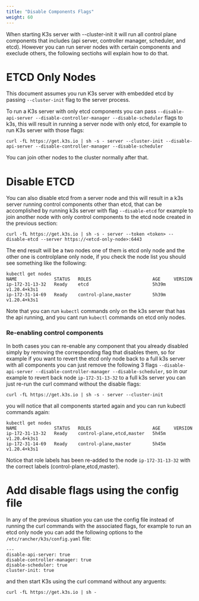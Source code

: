 ```yaml
---
title: "Disable Components Flags"
weight: 60
---
```


When starting K3s server with --cluster-init it will run all control plane components that includes (api server, controller manager, scheduler, and etcd). However you can run server nodes with certain components and execlude others, the following sectiohs will explain how to do that.

# ETCD Only Nodes

This document assumes you run K3s server with embedded etcd by passing `--cluster-init` flag to the server process.

To run a K3s server with only etcd components you can pass `--disable-api-server --disable-controller-manager --disable-scheduler` flags to k3s, this will result in running a server node with only etcd, for example to run K3s server with those flags:

```
curl -fL https://get.k3s.io | sh -s - server --cluster-init --disable-api-server --disable-controller-manager --disable-scheduler
```

You can join other nodes to the cluster normally after that.

# Disable ETCD

You can also disable etcd from a server node and this will result in a k3s server running control components other than etcd, that can be accomplished by running k3s server with flag `--disable-etcd` for example to join another node with only control components to the etcd node created in the previous section:

```
curl -fL https://get.k3s.io | sh -s - server --token <token> --disable-etcd --server https://<etcd-only-node>:6443 
```

The end result will be a two nodes one of them is etcd only node and the other one is controlplane only node, if you check the node list you should see something like the following:

```
kubectl get nodes
NAME              STATUS   ROLES                       AGE     VERSION
ip-172-31-13-32   Ready    etcd                        5h39m   v1.20.4+k3s1
ip-172-31-14-69   Ready    control-plane,master        5h39m   v1.20.4+k3s1
```

Note that you can run `kubectl` commands only on the k3s server that has the api running, and you cant run `kubectl` commands on etcd only nodes.


### Re-enabling control components

In both cases you can re-enable any component that you already disabled simply by removing the corresponding flag that disables them, so for example if you want to revert the etcd only node back to a full k3s server with all components you can just remove the following 3 flags `--disable-api-server --disable-controller-manager --disable-scheduler`, so in our example to revert back node `ip-172-31-13-32` to a full k3s server you can just re-run the curl command without the disable flags:
```
curl -fL https://get.k3s.io | sh -s - server --cluster-init
``` 

you will notice that all components started again and you can run kubectl commands again:

```
kubectl get nodes
NAME              STATUS   ROLES                       AGE     VERSION
ip-172-31-13-32   Ready    control-plane,etcd,master   5h45m   v1.20.4+k3s1
ip-172-31-14-69   Ready    control-plane,master        5h45m   v1.20.4+k3s1
```

Notice that role labels has been re-added to the node `ip-172-31-13-32` with the correct labels (control-plane,etcd,master).

# Add disable flags using the config file

In any of the previous situation you can use the config file instead of running the curl commands with the associated flags, for example to run an etcd only node you can add the following options to the `/etc/rancher/k3s/config.yaml` file:

```
---
disable-api-server: true
disable-controller-manager: true
disable-scheduler: true
cluster-init: true
```
and then start K3s using the curl command without any arguents:

```
curl -fL https://get.k3s.io | sh -
```
